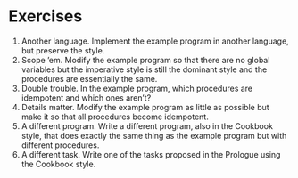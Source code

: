 # Exercises

1. Another language. Implement the example program in another language, but preserve the style.
2. Scope ’em. Modify the example program so that there are no global variables but the imperative style is still the dominant style and the procedures are essentially the same.
3. Double trouble. In the example program, which procedures are idempotent and which ones aren’t?
4. Details matter. Modify the example program as little as possible but make it so that all procedures become idempotent.
5. A different program. Write a different program, also in the Cookbook style, that does exactly the same thing as the example program but with different procedures.
6. A different task. Write one of the tasks proposed in the Prologue using the Cookbook style.
